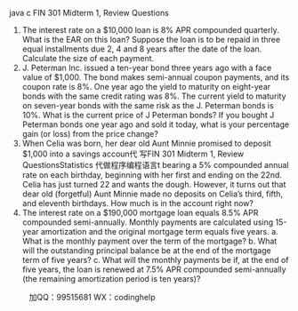 java c
FIN 301 
Midterm 1, Review Questions
1. The interest rate on a $10,000 loan is 8% APR compounded quarterly. What is the EAR on this loan? Suppose the loan is to be repaid in three equal installments due 2, 4 and 8 years after the date of the loan. Calculate the size of each payment.
2. J. Peterman Inc. issued a ten-year bond three years ago with a face value of $1,000. The bond makes semi-annual coupon payments, and its coupon rate is 8%. One year ago the yield to maturity on eight-year bonds with the same credit rating was 8%. The current yield to maturity on seven-year bonds with the same risk as the J. Peterman bonds is 10%. What is the current price of J Peterman bonds? If you bought J Peterman bonds one year ago and sold it today, what is your percentage gain (or loss) from the price change?
3. When Celia was born, her dear old Aunt Minnie promised to deposit $1,000 into a savings accoun代 写FIN 301 Midterm 1, Review QuestionsStatistics
代做程序编程语言t bearing a 5% compounded annual rate on each birthday, beginning with her first and ending on the 22nd. Celia has just turned 22 and wants the dough. However, it turns out that dear old (forgetful) Aunt Minnie made no deposits on Celia’s third, fifth, and eleventh birthdays. How much is in the account right now?
4. The interest rate on a $190,000 mortgage loan equals 8.5% APR compounded semi-annually. Monthly payments are calculated using 15-year amortization and the original mortgage term equals five years.
a. What is the monthly payment over the term of the mortgage?
b. What will the outstanding principal balance be at the end of the mortgage term of five years?
c. What will the monthly payments be if, at the end of five years, the loan is renewed at 7.5% APR compounded semi-annually (the remaining amortization period is ten years)?





         
加QQ：99515681  WX：codinghelp
